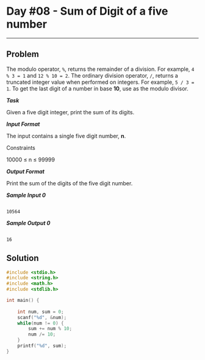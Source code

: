 # Day #08 - Sum of Digit of a five number
___
## Problem
The modulo operator, `%`, returns the remainder of a division. For example, `4 % 3 = 1` and `12 % 10 = 2`. The ordinary division operator, `/`, returns a truncated integer value when performed on integers. For example, `5 / 3 = 1`. To get the last digit of a number in base **10**, use  as the modulo divisor.

***Task***

Given a five digit integer, print the sum of its digits.

***Input Format***

The input contains a single five digit number, **n**.

Constraints

10000 ≤ n ≤ 99999

***Output Format***

Print the sum of the digits of the five digit number.

***Sample Input 0***
```

10564

```
***Sample Output 0***
```

16

```
## Solution
```C
#include <stdio.h>
#include <string.h>
#include <math.h>
#include <stdlib.h>

int main() {
    
    int num, sum = 0;
    scanf("%d", &num);
    while(num != 0) {
        sum += num % 10;
        num /= 10;
    }
    printf("%d", sum);
}
```
